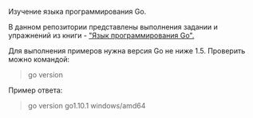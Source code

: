 Изучение языка программирования Go.

В данном репозитории представлены выполнения задании и упражнений из книги - <a href="http://www.williamspublishing.com/Books/978-5-8459-2051-5.html" target="_blank">"Язык программирования Go".</a>

Для выполнения примеров нужна версия Go не ниже 1.5.
Проверить можно командой:

>go version

Пример ответа:
>go version go1.10.1 windows/amd64